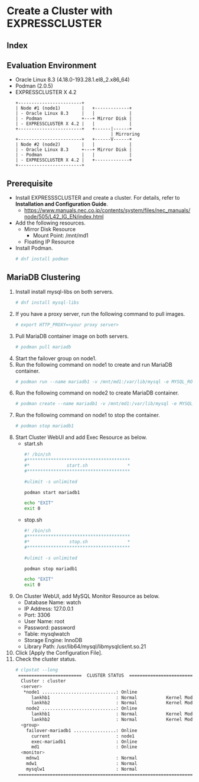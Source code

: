 # Create a Cluster with EXPRESSCLUSTER

## Index

## Evaluation Environment
- Oracle Linux 8.3 (4.18.0-193.28.1.el8_2.x86_64)
- Podman (2.0.5)
- EXPRESSCLUSTER X 4.2
  ```
  +------------------------+
  | Node #1 (node1)        |   +-------------+
  | - Oracle Linux 8.3     |   |             |
  | - Podman               +---+ Mirror Disk |
  | - EXPRESSCLUSTER X 4.2 |   |             |
  +------------------------+   +------|------+
                                      | Mirroring
  +------------------------+   +------V------+
  | Node #2 (node2)        |   |             |
  | - Oracle Linux 8.3     +---+ Mirror Disk |
  | - Podman               |   |             |
  | - EXPRESSCLUSTER X 4.2 |   +-------------+
  +------------------------+
  ```
## Prerequisite
- Install EXPRESSSCLUSTER and create a cluster. For details, refer to **Installation and Configuration Guide**.
  - https://www.manuals.nec.co.jp/contents/system/files/nec_manuals/node/505/L42_IG_EN/index.html
- Add the following resources.
  - Mirror Disk Resource
    - Mount Point: /mnt/md1
  - Floating IP Resource
- Install Podman.
  ```sh
  # dnf install podman
  ```

## MariaDB Clustering
1. Install install mysql-libs on both servers.
   ```sh
   # dnf install mysql-libs
   ```
1. If you have a proxy server, run the following command to pull images.
   ```sh
   # export HTTP_PROXY=<your proxy server>
   ```
1. Pull MariaDB container image on both servers.
   ```sh
   # podman pull mariadb
   ```
1. Start the failover group on node1.
1. Run the following command on node1 to create and run MariaDB container.
   ```sh
   # podman run --name mariadb1 -v /mnt/md1:/var/lib/mysql -e MYSQL_ROOT_PASSWORD=password -e MYSQL_DATABASE=watch -e -p 3306:3306 -d mariadb:latest
   ```
1. Run the following command on node2 to create MariaDB container.
   ```sh
   # podman create --name mariadb1 -v /mnt/md1:/var/lib/mysql -e MYSQL_ROOT_PASSWORD=password -e MYSQL_DATABASE=watch -e -p 3306:3306 -d mariadb:latest
   ```
1. Run the following command on node1 to stop the container.
   ```sh
   # podman stop mariadb1
   ```
1. Start Cluster WebUI and add Exec Resource as below.
   - start.sh
     ```sh
     #! /bin/sh
     #***************************************
     #*              start.sh               *
     #***************************************
     
     #ulimit -s unlimited
     
     podman start mariadb1
     
     echo "EXIT"
     exit 0
     ```    
   - stop.sh
     ```sh
     #! /bin/sh
     #***************************************
     #*               stop.sh               *
     #***************************************
     
     #ulimit -s unlimited
     
     podman stop mariadb1
     
     echo "EXIT"
     exit 0
     ```
1. On Cluster WebUI, add MySQL Monitor Resource as below.
   - Database Name: watch
   - IP Address: 127.0.0.1
   - Port: 3306
   - User Name: root
   - Password: password
   - Table: mysqlwatch
   - Storage Engine: InnoDB
   - Library Path: /usr/lib64/mysql/libmysqlclient.so.21
1. Click [Apply the Configuration File].
1. Check the cluster status.
   ```sh
   # clpstat --long
    ========================  CLUSTER STATUS  ===========================
     Cluster : cluster
     <server>
      *node1 ............................: Online
         lankhb1                         : Normal           Kernel Mode LAN Heartbe
         lankhb2                         : Normal           Kernel Mode LAN Heartbe
       node2 ............................: Online
         lankhb1                         : Normal           Kernel Mode LAN Heartbe
         lankhb2                         : Normal           Kernel Mode LAN Heartbe
     <group>
       failover-mariadb1 ................: Online
         current                         : node1
         exec-mariadb1                   : Online
         md1                             : Online
     <monitor>
       mdnw1                             : Normal
       mdw1                              : Normal
       mysqlw1                           : Normal
    =====================================================================
   ```
